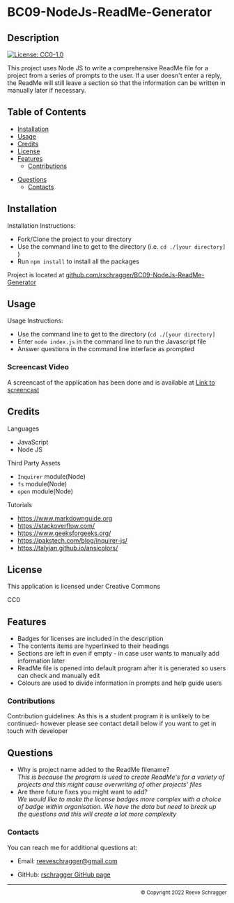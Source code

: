 # BC09-NodeJs-ReadMe-Generator

  ## Description
  
  [![License: CC0-1.0](https://img.shields.io/badge/License-CC0_1.0-lightgrey.svg)](http://creativecommons.org/publicdomain/zero/1.0/)
  
  This project uses Node JS to write a comprehensive ReadMe file for a project from a series of prompts to the user. If a user doesn't enter a reply, the ReadMe will still leave a section so that the information can be written in manually later if necessary.
  
  ## Table of Contents
  
  - [Installation](#installation)
  - [Usage](#usage)
  - [Credits](#credits)
  - [License](#license)
  - [Features](#features)
      - [Contributions](#contributions)
 <!-- - [Tests](#tests)-->
  - [Questions](#questions)
      - [Contacts](#contacts)
  
  ## Installation
   
  Installation Instructions:
- Fork/Clone the project to your directory
- Use the command line to get to the directory (i.e. `cd ./[your directory]` )
-  Run `npm install` to install all the packages
</p>

Project is located at [github.com/rschragger/BC09-NodeJs-ReadMe-Generator](https://github.com/rschragger/BC09-NodeJs-ReadMe-Generator)
  
  ## Usage
   
  Usage Instructions:
- Use the command line to get to the directory (`cd ./[your directory]` 
- Enter `node index.js` in the command line to run the Javascript file
- Answer questions in the command line interface as prompted
</p>

### Screencast Video
A screencast of the application has been done and is available at [Link to screencast](https://drive.google.com/file/d/1R2_V6ThrOQv2exPRSFyzFqoWTke7Iwar/view)

  ## Credits
   
  Languages
- JavaScript
- Node JS
</p>
  
  Third Party Assets
- `Inquirer` module(Node)
- `fs` module(Node)
-  `open` module(Node)
</p>
  
  Tutorials
- https://www.markdownguide.org
- https://stackoverflow.com/
- https://www.geeksforgeeks.org/
-  https://pakstech.com/blog/inquirer-js/
-  https://talyian.github.io/ansicolors/
</p>
  
  ## License
   
  This application is licensed under Creative Commons

  CC0
  
  ## Features
   
- Badges for licenses are included in the description
- The contents items are hyperlinked to their headings
-  Sections are left in even if empty - in case user wants to manually add information later
-  ReadMe file is opened into default program after it is generated so users can check and manually edit
-  Colours are used to divide information in prompts and help guide users
</p>
  
  ### Contributions
   
  Contribution guidelines: As this is a student program it is unlikely to be continued- however please see contact detail below if you want to get in touch with developer
  

  
  
  ## Questions
   
- Why is project name added to the ReadMe filename?<br>*This is because the program is used to create ReadMe's for a variety of projects and this might cause overwriting of other projects' files*
- Are there future fixes you might want to add?<br>*We would like to make the license badges more complex with a choice of badge within organisation. We have the data but need to break up the questions and this will create a lot more complexity*
</p>
  
  ### Contacts
   
  You can reach me for additional questions at:
  - Email: [reeveschragger@gmail.com](mailto:reeveschragger@gmail.com)

  - GitHub: [rschragger GitHub page](https://github.com/rschragger)

  
  <div class="footer" style="text-align:right; font-size:smaller"><hr>
  &copy; Copyright 2022 Reeve Schragger
</div>  